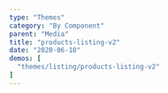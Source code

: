 ```yaml
---
type: "Themes"
category: "By Component"
parent: "Media"
title: "products-listing-v2"
date: "2020-06-10"
demos: [
  "themes/listing/products-listing-v2"
]
---
```

